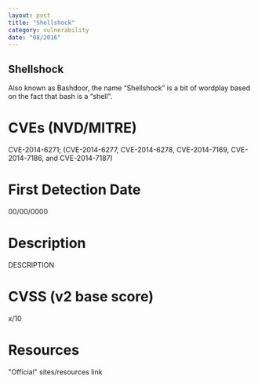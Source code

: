 ```yaml
---
layout: post
title: "Shellshock"
category: vulnerability
date: "08/2016"
---
```


## Shellshock

Also known as Bashdoor, the name “Shellshock” is a bit of wordplay based on the fact that bash is a “shell”.

# CVEs (NVD/MITRE)
CVE-2014-6271; (CVE-2014-6277, CVE-2014-6278, CVE-2014-7169, CVE-2014-7186, and CVE-2014-7187)

# First Detection Date
00/00/0000

# Description
DESCRIPTION

# CVSS (v2 base score)
x/10

# Resources
"Official" sites/resources link

